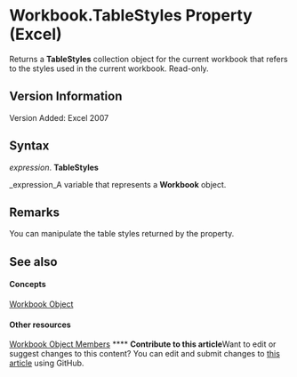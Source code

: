 
# Workbook.TableStyles Property (Excel)

Returns a  **TableStyles** collection object for the current workbook that refers to the styles used in the current workbook. Read-only.


## Version Information

Version Added: Excel 2007 


## Syntax

 _expression_. **TableStyles**

 _expression_A variable that represents a  **Workbook** object.


## Remarks

You can manipulate the table styles returned by the property.


## See also


#### Concepts


 [Workbook Object](8c00aa60-c974-eed3-0812-3c9625eb0d4c.md)
#### Other resources


 [Workbook Object Members](dce102a3-25de-3ff4-2ce5-bc56e08baca7.md)
****   **Contribute to this article**Want to edit or suggest changes to this content? You can edit and submit changes to  [this article](https://github.com/jhershey00/VBA_Excel_Test/OpenXMLCon/articles/ac23db99-b2ce-0228-7808-728817736694.md) using GitHub.

